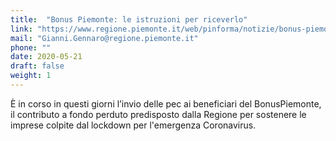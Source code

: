 ```yaml
---
title:  "Bonus Piemonte: le istruzioni per riceverlo"
link: "https://www.regione.piemonte.it/web/pinforma/notizie/bonus-piemonte-istruzioni-per-riceverlo"
mail: "Gianni.Gennaro@regione.piemonte.it"
phone: ""
date: 2020-05-21
draft: false
weight: 1
---
```


È in corso in questi giorni l’invio delle pec ai beneficiari del BonusPiemonte, il contributo a fondo perduto predisposto dalla Regione per sostenere le imprese colpite dal lockdown per l'emergenza Coronavirus.